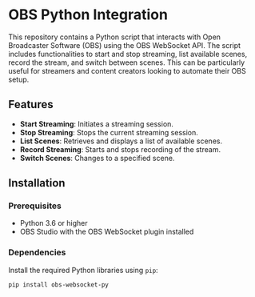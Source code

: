 # OBS Python Integration

This repository contains a Python script that interacts with Open Broadcaster Software (OBS) using the OBS WebSocket API. The script includes functionalities to start and stop streaming, list available scenes, record the stream, and switch between scenes. This can be particularly useful for streamers and content creators looking to automate their OBS setup.

## Features

- **Start Streaming**: Initiates a streaming session.
- **Stop Streaming**: Stops the current streaming session.
- **List Scenes**: Retrieves and displays a list of available scenes.
- **Record Streaming**: Starts and stops recording of the stream.
- **Switch Scenes**: Changes to a specified scene.

## Installation

### Prerequisites

- Python 3.6 or higher
- OBS Studio with the OBS WebSocket plugin installed

### Dependencies

Install the required Python libraries using `pip`:

```bash
pip install obs-websocket-py
